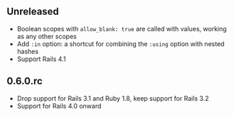 ## Unreleased

* Boolean scopes with `allow_blank: true` are called with values, working as any other scopes
* Add `:in` option: a shortcut for combining the `:using` option with nested hashes
* Support Rails 4.1

## 0.6.0.rc

* Drop support for Rails 3.1 and Ruby 1.8, keep support for Rails 3.2
* Support for Rails 4.0 onward
